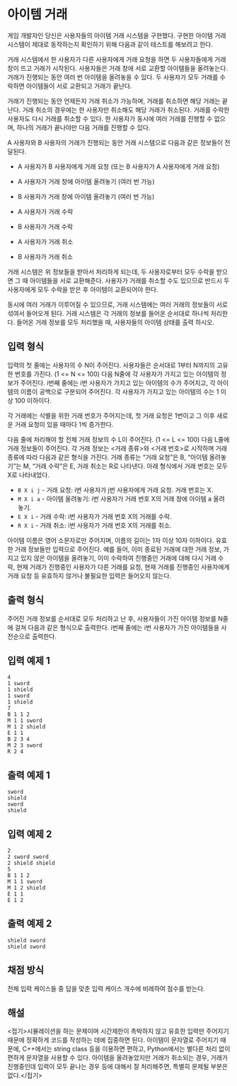 # 아이템 거래
게임 개발자인 당신은 사용자들의 아이템 거래 시스템을 구현했다. 구현한 아이템 거래 시스템이 제대로 동작하는지 확인하기 위해 다음과 같이 테스트를 해보려고 한다.
 
거래 시스템에서 한 사용자가 다른 사용자에게 거래 요청을 하면 두 사용자들에게 거래 창이 뜨고 거래가 시작된다. 사용자들은 거래 창에 서로 교환할 아이템들을 올려놓는다. 거래가 진행되는 동안 여러 번 아이템을 올려놓을 수 있다. 두 사용자가 모두 거래를 수락하면 아이템들이 서로 교환되고 거래가 끝난다.
 
거래가 진행되는 동안 언제든지 거래 취소가 가능하며, 거래를 취소하면 해당 거래는 끝난다. 거래 취소의 경우에는 한 사용자만 취소해도 해당 거래가 취소된다. 거래를 수락한 사용자도 다시 거래를 취소할 수 있다. 한 사용자가 동시에 여러 거래를 진행할 수 없으며, 하나의 거래가 끝나야만 다음 거래를 진행할 수 있다.
 
A 사용자와 B 사용자의 거래가 진행되는 동안 거래 시스템으로 다음과 같은 정보들이 전달된다.

- A 사용자가 B 사용자에게 거래 요청 (또는 B 사용자가 A 사용자에게 거래 요청)
 
- A 사용자가 거래 창에 아이템 올려놓기 (여러 번 가능)
- B 사용자가 거래 창에 아이템 올려놓기 (여러 번 가능)
 
- A 사용자가 거래 수락
- B 사용자가 거래 수락
 
- A 사용자가 거래 취소
- B 사용자가 거래 취소
 
거래 시스템은 위 정보들을 받아서 처리하게 되는데, 두 사용자로부터 모두 수락을 받으면 그 때 아이템들을 서로 교환해준다. 사용자가 거래를 취소할 수도 있으므로 반드시 두 사용자에게 모두 수락을 받은 후 아이템이 교환되어야 한다.
 
동시에 여러 거래가 이루어질 수 있으므로, 거래 시스템에는 여러 거래의 정보들이 서로 섞여서 들어오게 된다. 거래 시스템은 각 거래의 정보를 들어온 순서대로 하나씩 처리한다. 들어온 거래 정보를 모두 처리했을 때, 사용자들의 아이템 상태를 출력 하시오.

## 입력 형식
입력의 첫 줄에는 사용자의 수 N이 주어진다. 사용자들은 순서대로 1부터 N까지의 고유한 번호를 가진다. (1 &lt;= N &lt;= 100)
다음 N줄에 각 사용자가 가지고 있는 아이템의 정보가 주어진다. i번째 줄에는 i번 사용자가 가지고 있는 아이템의 수가 주어지고, 각 아이템의 이름이 공백으로 구분되어 주어진다. 각 사용자가 가지고 있는 아이템의 수는 1 이상 100 이하이다. 

각 거래에는 식별을 위한 거래 번호가 주어지는데, 첫 거래 요청은 1번이고 그 이후 새로운 거래 요청이 있을 때마다 1씩 증가한다.

다음 줄에 처리해야 할 전체 거래 정보의 수 L이 주어진다. (1 &lt;= L &lt;= 100) 
다음 L줄에 거래 정보들이 주어진다. 각 거래 정보는 &lt;거래 종류&gt;와 &lt;거래 번호&gt;로 시작하며 거래 종류에 따라 다음과 같은 형식을 가진다. 거래 종류는 “거래 요청”은 B, “아이템 올려놓기”는 M, “거래 수락”은 E, 거래 취소는 R로 나타낸다. 아래 형식에서 거래 번호는 모두 X로 나타내었다. 

- `B X i j` - 거래 요청: i번 사용자가 j번 사용자에게 거래 요청. 거래 번호는 X.
- `M X i a` - 아이템 올려놓기: i번 사용자가 거래 번호 X의 거래 창에 아이템 a 올려놓기. 
- `E X i` - 거래 수락: i번 사용자가 거래 번호 X의 거래를 수락.
- `R X i` - 거래 취소: i번 사용자가 거래 번호 X의 거래를 취소.
  
아이템 이름은 영어 소문자로만 주어지며, 이름의 길이는 1자 이상 10자 이하이다.
유효한 거래 정보들만 입력으로 주어진다. 예를 들어, 이미 종료된 거래에 대한 거래 정보, 가지고 있지 않은 아이템을 올려놓기, 이미 수락하여 진행중인 거래에 대해 다시 거래 수락, 현재 거래가 진행중인 사용자가 다른 거래를 요청, 현재 거래를 진행중인 사용자에게 거래 요청 등 유효하지 않거나 불필요한 입력은 들어오지 않는다.
 
## 출력 형식
주어진 거래 정보를 순서대로 모두 처리하고 난 후, 사용자들이 가진 아이템 정보를 N줄에 걸쳐 다음과 같은 형식으로 출력한다. i번째 줄에는 i번 사용자가 가진 아이템들을 사전순으로 출력한다.
 
## 입력 예제 1
```
4
1 sword
1 shield
1 sword
1 shield
7
B 1 1 2
M 1 1 sword
M 1 2 shield
E 1 1
B 2 3 4
M 2 3 sword
R 2 4
```

## 출력 예제 1
```
sword
shield
sword
shield
```


## 입력 예제 2
```
2
2 sword sword
2 shield shield
5
B 1 1 2
M 1 1 sword
M 1 2 shield
E 1 1
E 1 2
```

## 출력 예제 2
```
shield sword
shield sword
```

## 채점 방식

전체 입력 케이스들 중 답을 맞춘 입력 케이스 개수에 비례하여 점수를 받는다.



## 해설

<접기>시뮬레이션을 하는 문제이며 시간제한이 촉박하지 않고 유효한 입력만 주어지기 때문에 정확하게 코드를 작성하는 데에 집중하면 된다. 아이템이 문자열로 주어지기 때문에, C++에서는 string class 등을 이용하면 편하고, Python에서는 별다른 처리 없이 편하게 문자열을 사용할 수 있다. 아이템을 올려놓았지만 거래가 취소되는 경우, 거래가 진행중인데 입력이 모두 끝나는 경우 등에 대해서 잘 처리해주면, 특별히 문제될 부분은 없다.</접기>

